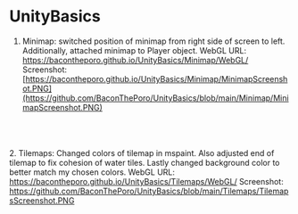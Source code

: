 # UnityBasics
1. Minimap: switched position of minimap from right side of screen to left. Additionally, attached minimap to Player object. 
WebGL URL: https://bacontheporo.github.io/UnityBasics/Minimap/WebGL/
Screenshot: [https://bacontheporo.github.io/UnityBasics/Minimap/MinimapScreenshot.PNG](https://github.com/BaconThePoro/UnityBasics/blob/main/Minimap/MinimapScreenshot.PNG)

\
\
\
 2. Tilemaps: Changed colors of tilemap in mspaint. Also adjusted end of tilemap to fix cohesion of water tiles. Lastly changed background color to better match my chosen colors. 
WebGL URL: https://bacontheporo.github.io/UnityBasics/Tilemaps/WebGL/
Screenshot: https://github.com/BaconThePoro/UnityBasics/blob/main/Tilemaps/TilemapsScreenshot.PNG
 
